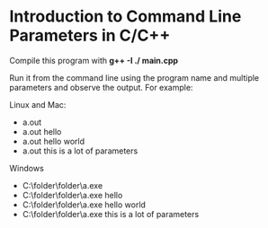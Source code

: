 # Introduction to Command Line Parameters in C/C++

Compile this program with **g++ -I ./ main.cpp**

Run it from the command line using the program name and multiple parameters and observe the output. For example:

Linux and Mac:
- a.out
- a.out hello
- a.out hello world
- a.out this is a lot of parameters

Windows
- C:\folder\folder\a.exe
- C:\folder\folder\a.exe hello
- C:\folder\folder\a.exe hello world
- C:\folder\folder\a.exe this is a lot of parameters
